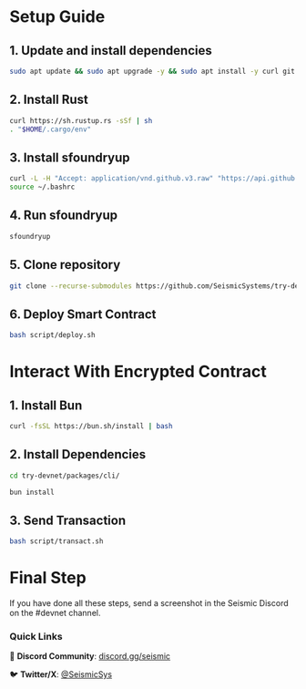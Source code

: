 # Setup Guide

## 1. Update and install dependencies
```bash
sudo apt update && sudo apt upgrade -y && sudo apt install -y curl git jq lz4 build-essential
```

## 2. Install Rust
```bash
curl https://sh.rustup.rs -sSf | sh
. "$HOME/.cargo/env"
```

## 3. Install sfoundryup
```bash
curl -L -H "Accept: application/vnd.github.v3.raw" "https://api.github.com/repos/SeismicSystems/seismic-foundry/contents/sfoundryup/install?ref=seismic" | bash
source ~/.bashrc
```

## 4. Run sfoundryup
```bash
sfoundryup
```

## 5. Clone repository
```bash
git clone --recurse-submodules https://github.com/SeismicSystems/try-devnet.git && cd try-devnet/packages/contract/
```

## 6. Deploy Smart Contract
```bash
bash script/deploy.sh
```

# Interact With Encrypted Contract

## 1. Install Bun
```bash
curl -fsSL https://bun.sh/install | bash
```

## 2. Install Dependencies
```bash
cd try-devnet/packages/cli/
```
```bash
bun install
```
## 3. Send Transaction
```bash
bash script/transact.sh
```

# Final Step
If you have done all these steps, send a screenshot in the Seismic Discord on the #devnet channel.

### Quick Links

📱 **Discord Community**: [discord.gg/seismic](https://discord.gg/seismic)

🐦 **Twitter/X**: [@SeismicSys](https://x.com/SeismicSys)
